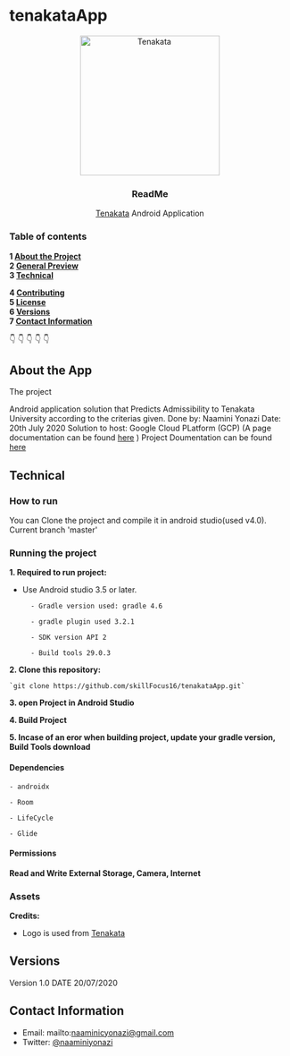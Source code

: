 # tenakataApp
<p align="center">
    <a href="https://github.com/skillFocus16/tenakataApp">
    <img src="http://www.tenakata.com/IMG/Tenakata_Logo.svg" alt="Tenakata" width=250 height=250>
  </a>
  <h3 align="center">ReadMe</h3>
  <p align="center">
    <a href="http://www.tenakata.com" target="_blank">Tenakata</a> Android Application
    <br>
    </p>
</p>

### Table of contents

**1 [About the Project](#about-the-project)**<br>
**2 [General Preview](#general-preview)**<br>
**3 [Technical](#technical)**<br>
<!-- **4 [To Do List](#to-do-list)**<br> -->
**4 [Contributing](#contributing)**<br>
**5 [License](#license)**<br>
**6 [Versions](#versions)**<br>
**7 [Contact Information](#contact-information)**<br>


:point_down: :point_down: :point_down: :point_down: :point_down:


## About the App
The project

Android application solution that Predicts Admissibility to Tenakata University according to the criterias given.
Done by: Naamini Yonazi
Date: 20th July 2020
Solution to host: Google Cloud PLatform (GCP) (A page documentation can be found <a href="https://docs.google.com/document/d/1MAUv8ut5Fo8pw47ftg123rhPZuTarezdrVyfFDcbuvs/edit?usp=sharing" target="_blank" >here</a> )
Project Doumentation can be found <a href="https://docs.google.com/document/d/1BRSitUjHGgr186FewzZHfg3OMOeOw3cWuHej1WE_8I8/edit?usp=sharing" target="_blank" >here</a> 

<!-- [LINK TO YOUR BLOG POST (If it exits)](#)

Like, share claps... :wink: -->

## Technical

### How to run
You can Clone the project and compile it in android studio(used v4.0). Current branch 'master'


### Running the project
**1. Required to run project:**

 - Use Android studio 3.5 or later.

         - Gradle version used: gradle 4.6

         - gradle plugin used 3.2.1

         - SDK version API 2

         - Build tools 29.0.3

**2. Clone this repository:**

    `git clone https://github.com/skillFocus16/tenakataApp.git`

**3. open Project in Android Studio**

**4. Build Project**

**5. Incase of an eror when building project, update your gradle version, Build Tools download**


#### Dependencies


    - androidx

    - Room

    - LifeCycle

    - Glide



#### Permissions

**Read and Write External Storage, Camera, Internet**

### Assets

**Credits:**
- Logo is used from [Tenakata](http://tenakata.com/)


## Versions

Version 1.0  DATE 20/07/2020


## Contact Information
* Email: mailto:naaminicyonazi@gmail.com
* Twitter: [@naaminiyonazi](https://twitter.com/naaminiyonazi?lang=en "naaminiyonazi on twitter")
